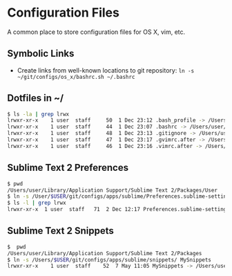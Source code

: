 Configuration Files
===================
A common place to store configuration files for OS X, vim, etc.

## Symbolic Links
  * Create links from well-known locations to git repository: `ln -s ~/git/configs/os_x/bashrc.sh ~/.bashrc`


## Dotfiles in ~/

```bash
$ ls -la | grep lrwx
lrwxr-xr-x    1 user  staff     50  1 Dec 23:12 .bash_profile -> /Users/user/git/configs/os_x/bash_profile.sh
lrwxr-xr-x    1 user  staff     44  1 Dec 23:07 .bashrc -> /Users/user/git/configs/os_x/bashrc.sh
lrwxr-xr-x    1 user  staff     48  1 Dec 23:13 .gitignore -> /Users/user/git/configs/os_x/gitignore.txt
lrwxr-xr-x    1 user  staff     47  1 Dec 23:17 .gvimrc.after -> /Users/user/git/configs/os_x/gvimrc.after
lrwxr-xr-x    1 user  staff     46  1 Dec 23:16 .vimrc.after -> /Users/user/git/configs/os_x/vimrc.after
```

## Sublime Text 2 Preferences

```bash
$ pwd
/Users/user/Library/Application Support/Sublime Text 2/Packages/User
$ ln -s /User/$USER/git/configs/apps/sublime/Preferences.sublime-settings Preferences.sublime-settings
$ ls -l | grep lrwx
lrwxr-xr-x  1 user  staff   71  2 Dec 12:17 Preferences.sublime-settings -> /Users/user/git/configs/apps/sublime/Preferences.sublime-settings
```

## Sublime Text 2 Snippets

```bash
$  pwd
/Users/user/Library/Application Support/Sublime Text 2/Packages
$ ln -s /Users/$USER/git/configs/apps/sublime/snippets/ MySnippets
lrwxr-xr-x    1 user  staff    52  7 May 11:05 MySnippets -> /Users/user/git/configs/apps/sublime/snippets/
```
